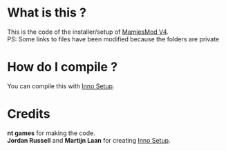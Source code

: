 # What is this ?
This is the code of the installer/setup of [MamiesMod V4](http://nt-games-site.000webhostapp.com/software/mamiesmod-v4.html).  
PS: Some links to files have been modified because the folders are private

# How do I compile ? 
You can compile this with [Inno Setup](https://jrsoftware.org/isinfo.php).

# Credits
**nt games** for making the code.  
**Jordan Russell** and **Martijn Laan** for creating [Inno Setup](https://jrsoftware.org/isinfo.php).
